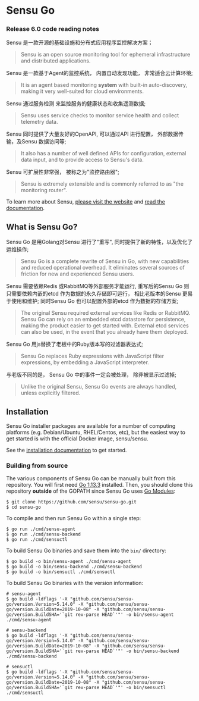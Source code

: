 # Sensu Go

### Release 6.0 code reading notes

Sensu 是一款开源的基础设施和分布式应用程序监控解决方案；

> Sensu is an open source monitoring tool for ephemeral infrastructure
and distributed applications.

Sensu 是一款基于Agent的监控系统， 内置自动发现功能， 非常适合云计算环境;

> It is an agent based monitoring **system** with built-in auto-discovery, making it very well-suited for cloud environments.

Sensu 通过服务检测 来监控服务的健康状态和收集遥测数据;

> Sensu uses service checks to monitor service health and collect telemetry data.

Sensu 同时提供了大量友好的OpenAPI, 可以通过API 进行配置， 外部数据传输，及Sensu 数据访问等;
> It also has a number of well defined APIs for configuration, external data input, and to provide access to Sensu's data.

Sensu 可扩展性非常强， 被称之为"监控路由器";

> Sensu is extremely extensible and is commonly referred to as "the monitoring router".

To learn more about Sensu, [please visit the
website](https://sensu.io/) and [read the documentation](https://docs.sensu.io/sensu-go/latest/).

## What is Sensu Go?

Sensu Go 是用Golang对Sensu 进行了"重写", 同时提供了新的特性，以及优化了运维操作;

> Sensu Go is a complete rewrite of Sensu in Go, with new capabilities
and reduced operational overhead. It eliminates several sources of
friction for new and experienced Sensu users.

Sensu 需要依赖Redis 或RabbitMQ等外部服务才能运行, 重写后的Sensu Go 则只需要依赖内嵌的etcd 作为数据的永久存储即可运行， 相比老版本的Sensu 更易于使用和维护; 同时Sensu Go 也可以配置外部的etcd 作为数据的存储方案;

> The original Sensu required external services like Redis or RabbitMQ.
Sensu Go can rely on an embedded etcd datastore for persistence, making
the product easier to get started with. External etcd services can also be
used, in the event that you already have them deployed.

Sensu Go 用js替换了老板中的Ruby版本写的过滤器表达式;

> Sensu Go replaces Ruby expressions with JavaScript filter expressions, by
embedding a JavaScript interpreter.

与老版不同的是， Sensu Go 中的事件一定会被处理， 除非被显示过滤掉;

> Unlike the original Sensu, Sensu Go events are always handled, unless
explicitly filtered.

## Installation

Sensu Go installer packages are available for a number of computing
platforms (e.g. Debian/Ubuntu, RHEL/Centos, etc), but the easiest way
to get started is with the official Docker image, sensu/sensu.

See the [installation documentation](https://docs.sensu.io/sensu-go/latest/installation/install-sensu/) to get started.

### Building from source

The various components of Sensu Go can be manually built from this repository.
You will first need [Go 1.13.3](https://golang.org/doc/install#install)
installed. Then, you should clone this repository **outside** of the GOPATH
since Sensu Go uses [Go Modules](https://github.com/golang/go/wiki/Modules):
```
$ git clone https://github.com/sensu/sensu-go.git
$ cd sensu-go
```

To compile and then run Sensu Go within a single step:
```
$ go run ./cmd/sensu-agent
$ go run ./cmd/sensu-backend
$ go run ./cmd/sensuctl
```

To build Sensu Go binaries and save them into the `bin/` directory:
```
$ go build -o bin/sensu-agent ./cmd/sensu-agent
$ go build -o bin/sensu-backend ./cmd/sensu-backend
$ go build -o bin/sensuctl ./cmd/sensuctl
```

To build Sensu Go binaries with the version information:
```
# sensu-agent
$ go build -ldflags '-X "github.com/sensu/sensu-go/version.Version=5.14.0" -X "github.com/sensu/sensu-go/version.BuildDate=2019-10-08" -X "github.com/sensu/sensu-go/version.BuildSHA='`git rev-parse HEAD`'"' -o bin/sensu-agent ./cmd/sensu-agent

# sensu-backend
$ go build -ldflags '-X "github.com/sensu/sensu-go/version.Version=5.14.0" -X "github.com/sensu/sensu-go/version.BuildDate=2019-10-08" -X "github.com/sensu/sensu-go/version.BuildSHA='`git rev-parse HEAD`'"' -o bin/sensu-backend ./cmd/sensu-backend

# sensuctl
$ go build -ldflags '-X "github.com/sensu/sensu-go/version.Version=5.14.0" -X "github.com/sensu/sensu-go/version.BuildDate=2019-10-08" -X "github.com/sensu/sensu-go/version.BuildSHA='`git rev-parse HEAD`'"' -o bin/sensuctl ./cmd/sensuctl
```

